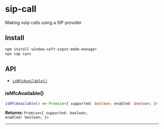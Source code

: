 # sip-call

Making voip calls using a SIP provider

## Install

```bash
npm install window-soft-input-mode-manager
npx cap sync
```

## API

<docgen-index>

* [`isNfcAvailable()`](#isnfcavailable)

</docgen-index>

<docgen-api>
<!--Update the source file JSDoc comments and rerun docgen to update the docs below-->

### isNfcAvailable()

```typescript
isNfcAvailable() => Promise<{ supported: boolean; enabled: boolean; }>
```

**Returns:** <code>Promise&lt;{ supported: boolean; enabled: boolean; }&gt;</code>

--------------------

</docgen-api>
